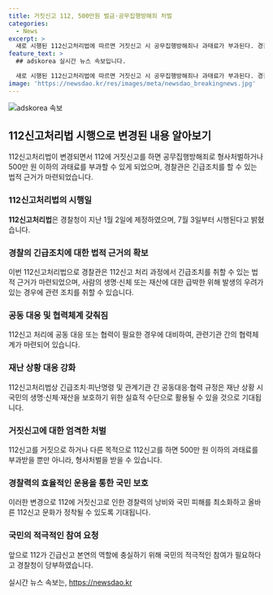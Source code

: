 ```yaml
---
title: 거짓신고 112, 500만원 벌금·공무집행방해죄 처벌
categories:
  - News
excerpt: >
  새로 시행된 112신고처리법에 따르면 거짓신고 시 공무집행방해죄나 과태료가 부과된다. 경찰청은 긴급조치나 피난명령과 관련된 공동 대응 및 협력을 강화했으며, 거짓신고로 인한 경찰력 낭비를 막고 올바른 112신고 문화를 확립하고자 한다. 이에 대한 자세한 내용과 범죄 및 관련 없는 민원의 구분에 대한 안내는 경찰청에서 제공될 예정이다. (출처: 정책브리핑 www.korea.kr)
feature_text: >
  ## adskorea 실시간 뉴스 속보입니다.

  새로 시행된 112신고처리법에 따르면 거짓신고 시 공무집행방해죄나 과태료가 부과된다. 경찰청은 긴급조치나 피난명령과 관련된 공동 대응 및 협력을 강화했으며, 거짓신고로 인한 경찰력 낭비를 막고 올바른 112신고 문화를 확립하고자 한다. 이에 대한 자세한 내용과 범죄 및 관련 없는 민원의 구분에 대한 안내는 경찰청에서 제공될 예정이다. (출처: 정책브리핑 www.korea.kr)
image: 'https://newsdao.kr/res/images/meta/newsdao_breakingnews.jpg'
---
```


<p><img src="https://newsdao.kr/res/images/meta/newsdao_breakingnews.jpg" alt="adskorea 속보" /></p>

<h2 data-ke-size="size26">112신고처리법 시행으로 변경된 내용 알아보기</h2>

<p data-ke-size="size16">112신고처리법이 변경되면서 112에 거짓신고를 하면 공무집행방해죄로 형사처벌하거나 500만 원 이하의 과태료를 부과할 수 있게 되었으며, 경찰관은 긴급조치를 할 수 있는 법적 근거가 마련되었습니다.</p>

<h3><b>112신고처리법의 시행일</b></h3>

<p data-ke-size="size16"><b>112신고처리법</b>은 경찰청이 지난 1월 2일에 제정하였으며, 7월 3일부터 시행된다고 밝혔습니다.</p>

<h3><b>경찰의 긴급조치에 대한 법적 근거의 확보</b></h3>

<p data-ke-size="size16">이번 112신고처리법으로 경찰관은 112신고 처리 과정에서 긴급조치를 취할 수 있는 법적 근거가 마련되었으며, 사람의 생명·신체 또는 재산에 대한 급박한 위해 발생의 우려가 있는 경우에 관련 조치를 취할 수 있습니다.</p>

<h3><b>공동 대응 및 협력체계 갖춰짐</b></h3>

<p data-ke-size="size16">112신고 처리에 공동 대응 또는 협력이 필요한 경우에 대비하여, 관련기관 간의 협력체계가 마련되어 있습니다.</p>

<h3><b>재난 상황 대응 강화</b></h3>

<p data-ke-size="size16">112신고처리법상 긴급조치·피난명령 및 관계기관 간 공동대응·협력 규정은 재난 상황 시 국민의 생명·신체·재산을 보호하기 위한 실효적 수단으로 활용될 수 있을 것으로 기대됩니다.</p>

<h3><b>거짓신고에 대한 엄격한 처벌</b></h3>

<p data-ke-size="size16">112신고를 거짓으로 하거나 다른 목적으로 112신고를 하면 500만 원 이하의 과태료를 부과받을 뿐만 아니라, 형사처벌을 받을 수 있습니다.</p>

<h3><b>경찰력의 효율적인 운용을 통한 국민 보호</b></h3>

<p data-ke-size="size16">이러한 변경으로 112에 거짓신고로 인한 경찰력의 낭비와 국민 피해를 최소화하고 올바른 112신고 문화가 정착될 수 있도록 기대됩니다.</p>

<h3><b>국민의 적극적인 참여 요청</b></h3>

<p data-ke-size="size16">앞으로 112가 긴급신고 본연의 역할에 충실하기 위해 국민의 적극적인 참여가 필요하다고 경찰청이 당부하였습니다.</p>
실시간 뉴스 속보는, <a href="https://newsdao.kr" rel="dofollow">https://newsdao.kr</a>


